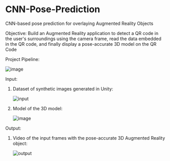 # CNN-Pose-Prediction
CNN-based pose prediction for overlaying Augmented Reality Objects

Objective:
Build an Augmented Reality application to detect a QR code in the user's surroundings using the camera frame,
read the data embedded in the QR code, and finally display a pose-accurate 3D model on the QR Code

Project Pipeline:

   ![image](https://github.com/siddhantxshirguppe/CNN-Pose-Prediction/assets/28926200/648c0d5e-f009-47e4-a31e-35653068c8f3)

Input: 
1. Dataset of synthetic images generated in Unity:
   
   ![input](https://github.com/siddhantxshirguppe/CNN-Pose-Prediction/assets/28926200/7e860f9c-d49d-4856-aae5-3602f7e7fc5e)

3. Model of the 3D model:
   
   ![image](https://github.com/siddhantxshirguppe/CNN-Pose-Prediction/assets/28926200/e0b29c26-3657-45ae-8752-9d3dbb7866b5)

Output:
1. Video of the input frames with the pose-accurate 3D Augmented Reality object:
   
   ![output](https://github.com/siddhantxshirguppe/CNN-Pose-Prediction/assets/28926200/5a907aca-8161-4364-95cb-3efe9e7cae03)
